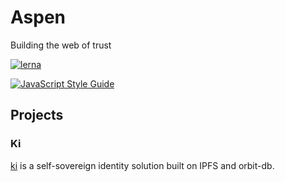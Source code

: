 # Aspen
Building the web of trust

[![lerna](https://img.shields.io/badge/maintained%20with-lerna-cc00ff.svg)](https://lernajs.io/)

[![JavaScript Style Guide](https://cdn.rawgit.com/standard/standard/master/badge.svg)](https://github.com/standard/standard)

## Projects

### Ki

[ki](packages/ki) is a self-sovereign identity solution built on IPFS and orbit-db.
